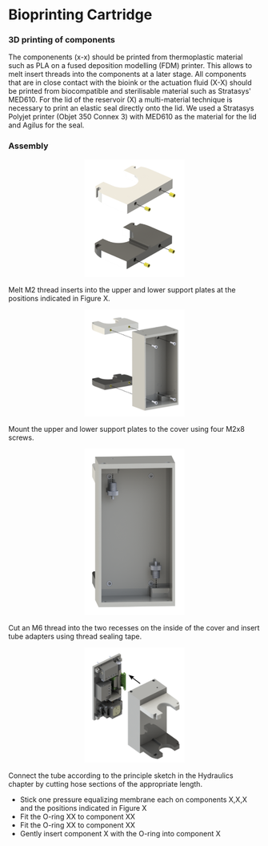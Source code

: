 # Bioprinting Cartridge

### 3D printing of components

The componenents (x-x) should be printed from thermoplastic material such as PLA on a fused deposition modelling (FDM) printer.
This allows to melt insert threads into the components at a later stage. 
All components that are in close contact with the bioink or the actuation fluid (X-X) should be printed from biocompatible and sterilisable material such as Stratasys' MED610.
For the lid of the reservoir (X) a multi-material technique is necessary to print an elastic seal directly onto the lid.
We used a Stratasys Polyjet printer (Objet 350 Connex 3) with MED610 as the material for the lid and Agilus for the seal. 


### Assembly

<p align="center">
  <img src="../Abbildungen/Montage_12.svg" width=200>
</p>

Melt M2 thread inserts into the upper and lower support plates at the positions indicated in Figure X.

<p align="center">
  <img src="../Abbildungen/Montage_13.svg" width=200>
</p>

Mount the upper and lower support plates to the cover using four M2x8 screws.

<p align="center">
  <img src="../Abbildungen/Montage_14.svg" width=200>
</p>

Cut an M6 thread into the two recesses on the inside of the cover and insert tube adapters using thread sealing tape.

<p align="center">
  <img src="../Abbildungen/Montage_15.svg" width=200>
</p>

Connect the tube according to the principle sketch in the Hydraulics chapter by cutting hose sections of the appropriate length.

- Stick one pressure equalizing membrane each on components X,X,X and the positions indicated in Figure X
- Fit the O-ring XX to component XX
- Fit the O-ring XX to component XX
- Gently insert component X with the O-ring into component X
  
